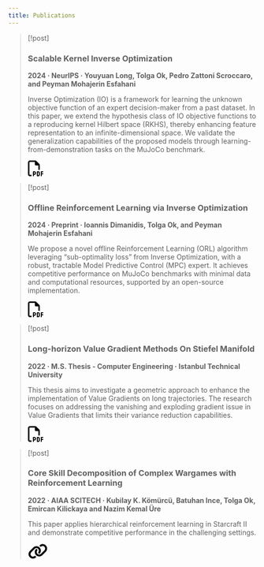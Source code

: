 ```yaml
---
title: Publications
---
```



<!-- # Publications -->


> [!post] 
> ### Scalable Kernel Inverse Optimization
> **2024 · NeurIPS ·  Youyuan Long, Tolga Ok, Pedro Zattoni Scroccaro, and Peyman Mohajerin Esfahani**
>
> Inverse Optimization (IO) is a framework for learning the unknown objective function of an expert decision-maker from a past dataset. In this paper, we extend the hypothesis class of IO objective functions to a reproducing kernel Hilbert space (RKHS), thereby enhancing feature representation to an infinite-dimensional space. We validate the generalization capabilities of the proposed models through learning-from-demonstration tasks on the MuJoCo benchmark.
> 
> <a class="icon-box" href="https://openreview.net/forum?id=Mktgayam7U&referrer=%5BAuthor%20Console%5D" target="_blank"><svg xmlns="http://www.w3.org/2000/svg" viewBox="0 0 512 512" height="32"><path d="M64 464l48 0 0 48-48 0c-35.3 0-64-28.7-64-64L0 64C0 28.7 28.7 0 64 0L229.5 0c17 0 33.3 6.7 45.3 18.7l90.5 90.5c12 12 18.7 28.3 18.7 45.3L384 304l-48 0 0-144-80 0c-17.7 0-32-14.3-32-32l0-80L64 48c-8.8 0-16 7.2-16 16l0 384c0 8.8 7.2 16 16 16zM176 352l32 0c30.9 0 56 25.1 56 56s-25.1 56-56 56l-16 0 0 32c0 8.8-7.2 16-16 16s-16-7.2-16-16l0-48 0-80c0-8.8 7.2-16 16-16zm32 80c13.3 0 24-10.7 24-24s-10.7-24-24-24l-16 0 0 48 16 0zm96-80l32 0c26.5 0 48 21.5 48 48l0 64c0 26.5-21.5 48-48 48l-32 0c-8.8 0-16-7.2-16-16l0-128c0-8.8 7.2-16 16-16zm32 128c8.8 0 16-7.2 16-16l0-64c0-8.8-7.2-16-16-16l-16 0 0 96 16 0zm80-112c0-8.8 7.2-16 16-16l48 0c8.8 0 16 7.2 16 16s-7.2 16-16 16l-32 0 0 32 32 0c8.8 0 16 7.2 16 16s-7.2 16-16 16l-32 0 0 48c0 8.8-7.2 16-16 16s-16-7.2-16-16l0-64 0-64z"/></svg></a>

> [!post] 
> ### Offline Reinforcement Learning via Inverse Optimization
> **2024 · Preprint ·  Ioannis Dimanidis, Tolga Ok, and Peyman Mohajerin Esfahani**
>
> We propose a novel offline Reinforcement Learning (ORL) algorithm leveraging “sub-optimality loss” from Inverse Optimization, with a robust, tractable Model Predictive Control (MPC) expert. It achieves competitive performance on MuJoCo benchmarks with minimal data and computational resources, supported by an open-source implementation.
> 
> <a class="icon-box" href="https://www.dcsc.tudelft.nl/~mohajerin/Publications/journal/2024/RL_Inv.pdf" target="_blank"><svg xmlns="http://www.w3.org/2000/svg" viewBox="0 0 512 512" height="32"><path d="M64 464l48 0 0 48-48 0c-35.3 0-64-28.7-64-64L0 64C0 28.7 28.7 0 64 0L229.5 0c17 0 33.3 6.7 45.3 18.7l90.5 90.5c12 12 18.7 28.3 18.7 45.3L384 304l-48 0 0-144-80 0c-17.7 0-32-14.3-32-32l0-80L64 48c-8.8 0-16 7.2-16 16l0 384c0 8.8 7.2 16 16 16zM176 352l32 0c30.9 0 56 25.1 56 56s-25.1 56-56 56l-16 0 0 32c0 8.8-7.2 16-16 16s-16-7.2-16-16l0-48 0-80c0-8.8 7.2-16 16-16zm32 80c13.3 0 24-10.7 24-24s-10.7-24-24-24l-16 0 0 48 16 0zm96-80l32 0c26.5 0 48 21.5 48 48l0 64c0 26.5-21.5 48-48 48l-32 0c-8.8 0-16-7.2-16-16l0-128c0-8.8 7.2-16 16-16zm32 128c8.8 0 16-7.2 16-16l0-64c0-8.8-7.2-16-16-16l-16 0 0 96 16 0zm80-112c0-8.8 7.2-16 16-16l48 0c8.8 0 16 7.2 16 16s-7.2 16-16 16l-32 0 0 32 32 0c8.8 0 16 7.2 16 16s-7.2 16-16 16l-32 0 0 48c0 8.8-7.2 16-16 16s-16-7.2-16-16l0-64 0-64z"/></svg></a>


> [!post] 
> ### Long-horizon Value Gradient Methods On Stiefel Manifold
> **2022 · M.S. Thesis - Computer Engineering · Istanbul Technical University**
>
> This thesis aims to investigate a geometric approach to enhance the implementation of Value Gradients on long trajectories. The research focuses on addressing the vanishing and exploding gradient issue in Value Gradients that limits their variance reduction capabilities.
> 
> <a class="icon-box" href="static/LONG_HORIZON_VALUE_GRADIENT_METHODS.pdf" target="_blank"><svg xmlns="http://www.w3.org/2000/svg" viewBox="0 0 512 512" height="32"><path d="M64 464l48 0 0 48-48 0c-35.3 0-64-28.7-64-64L0 64C0 28.7 28.7 0 64 0L229.5 0c17 0 33.3 6.7 45.3 18.7l90.5 90.5c12 12 18.7 28.3 18.7 45.3L384 304l-48 0 0-144-80 0c-17.7 0-32-14.3-32-32l0-80L64 48c-8.8 0-16 7.2-16 16l0 384c0 8.8 7.2 16 16 16zM176 352l32 0c30.9 0 56 25.1 56 56s-25.1 56-56 56l-16 0 0 32c0 8.8-7.2 16-16 16s-16-7.2-16-16l0-48 0-80c0-8.8 7.2-16 16-16zm32 80c13.3 0 24-10.7 24-24s-10.7-24-24-24l-16 0 0 48 16 0zm96-80l32 0c26.5 0 48 21.5 48 48l0 64c0 26.5-21.5 48-48 48l-32 0c-8.8 0-16-7.2-16-16l0-128c0-8.8 7.2-16 16-16zm32 128c8.8 0 16-7.2 16-16l0-64c0-8.8-7.2-16-16-16l-16 0 0 96 16 0zm80-112c0-8.8 7.2-16 16-16l48 0c8.8 0 16 7.2 16 16s-7.2 16-16 16l-32 0 0 32 32 0c8.8 0 16 7.2 16 16s-7.2 16-16 16l-32 0 0 48c0 8.8-7.2 16-16 16s-16-7.2-16-16l0-64 0-64z"/></svg></a>


> [!post] 
> ### Core Skill Decomposition of Complex Wargames with Reinforcement Learning
> 
> **2022 · AIAA SCITECH · Kubilay K. Kömürcü, Batuhan Ince, Tolga Ok, Emircan Kilickaya and Nazim Kemal Üre**
>
> This paper applies hierarchical reinforcement learning in Starcraft II and demonstrate competitive performance in the challenging settings.
> 
> <a class="icon-box" href="https://arc.aiaa.org/doi/abs/10.2514/6.2022-2084" target="_blank"><svg xmlns="http://www.w3.org/2000/svg" viewBox="0 0 640 512" height="32"><path d="M579.8 267.7c56.5-56.5 56.5-148 0-204.5c-50-50-128.8-56.5-186.3-15.4l-1.6 1.1c-14.4 10.3-17.7 30.3-7.4 44.6s30.3 17.7 44.6 7.4l1.6-1.1c32.1-22.9 76-19.3 103.8 8.6c31.5 31.5 31.5 82.5 0 114L422.3 334.8c-31.5 31.5-82.5 31.5-114 0c-27.9-27.9-31.5-71.8-8.6-103.8l1.1-1.6c10.3-14.4 6.9-34.4-7.4-44.6s-34.4-6.9-44.6 7.4l-1.1 1.6C206.5 251.2 213 330 263 380c56.5 56.5 148 56.5 204.5 0L579.8 267.7zM60.2 244.3c-56.5 56.5-56.5 148 0 204.5c50 50 128.8 56.5 186.3 15.4l1.6-1.1c14.4-10.3 17.7-30.3 7.4-44.6s-30.3-17.7-44.6-7.4l-1.6 1.1c-32.1 22.9-76 19.3-103.8-8.6C74 372 74 321 105.5 289.5L217.7 177.2c31.5-31.5 82.5-31.5 114 0c27.9 27.9 31.5 71.8 8.6 103.9l-1.1 1.6c-10.3 14.4-6.9 34.4 7.4 44.6s34.4 6.9 44.6-7.4l1.1-1.6C433.5 260.8 427 182 377 132c-56.5-56.5-148-56.5-204.5 0L60.2 244.3z"/></svg></a>